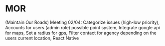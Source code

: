 # MOR
(Maintain Our Roads) 
Meeting 02/04:
Categorize issues (high-low priority),
Accounts for users (admin role) possible point system,
Integrate google api for maps,
Set a radius for gps,
Filter contact for agency depending on the users current location,
React Native 
